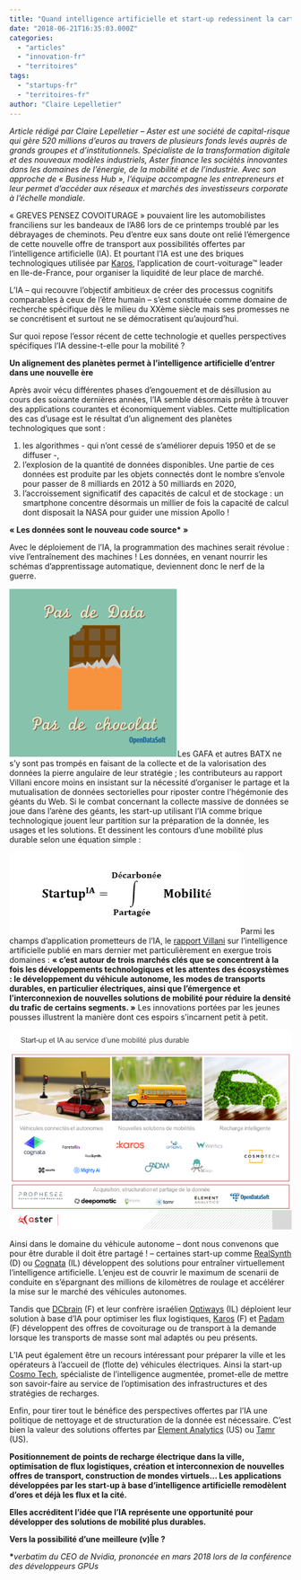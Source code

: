 ```yaml
---
title: "Quand intelligence artificielle et start-up redessinent la carte et le territoire"
date: "2018-06-21T16:35:03.000Z"
categories: 
  - "articles"
  - "innovation-fr"
  - "territoires"
tags: 
  - "startups-fr"
  - "territoires-fr"
author: "Claire Lepelletier"
---
```


_Article rédigé par Claire Lepelletier – Aster est une société de capital-risque qui gère 520 millions d’euros au travers de plusieurs fonds levés auprès de grands groupes et d’institutionnels. Spécialiste de la transformation digitale et des nouveaux modèles industriels, Aster finance les sociétés innovantes dans les domaines de l’énergie, de la mobilité et de l’industrie. Avec son approche de « Business Hub », l’équipe accompagne les entrepreneurs et leur permet d’accéder aux réseaux et marchés des investisseurs corporate à l’échelle mondiale._

« GREVES PENSEZ COVOITURAGE » pouvaient lire les automobilistes franciliens sur les bandeaux de l’A86 lors de ce printemps troublé par les débrayages de cheminots. Peu d’entre eux sans doute ont relié l’émergence de cette nouvelle offre de transport aux possibilités offertes par l’intelligence artificielle (IA). Et pourtant l’IA est une des briques technologiques utilisée par [Karos](https://www.karos.fr/), l’application de court-voiturage™ leader en Ile-de-France, pour organiser la liquidité de leur place de marché.

L’IA – qui recouvre l’objectif ambitieux de créer des processus cognitifs comparables à ceux de l’être humain – s’est constituée comme domaine de recherche spécifique dès le milieu du XXème siècle mais ses promesses ne se concrétisent et surtout ne se démocratisent qu’aujourd’hui.

Sur quoi repose l’essor récent de cette technologie et quelles perspectives spécifiques l’IA dessine-t-elle pour la mobilité ?

**Un alignement des planètes permet à l’intelligence artificielle d’entrer dans une nouvelle ère**

Après avoir vécu différentes phases d’engouement et de désillusion au cours des soixante dernières années, l’IA semble désormais prête à trouver des applications courantes et économiquement viables. Cette multiplication des cas d’usage est le résultat d’un alignement des planètes technologiques que sont :

1. les algorithmes - qui n’ont cessé de s’améliorer depuis 1950 et de se diffuser -,
2. l’explosion de la quantité de données disponibles. Une partie de ces données est produite par les objets connectés dont le nombre s’envole pour passer de 8 milliards en 2012 à 50 milliards en 2020,
3. l’accroissement significatif des capacités de calcul et de stockage : un smartphone concentre désormais un millier de fois la capacité de calcul dont disposait la NASA pour guider une mission Apollo !

**« Les données sont le nouveau code source\* »** 

Avec le déploiement de l’IA, la programmation des machines serait révolue : vive l’entraînement des machines ! Les données, en venant nourrir les schémas d’apprentissage automatique, deviennent donc le nerf de la guerre.

[![](images/pas-de-data-chocolat-opendatasoft-300x300.png)](http://lafabriquedesmobilites.fr/wp-content/uploads/2018/06/pas-de-data-chocolat-opendatasoft.png)Les GAFA et autres BATX ne s’y sont pas trompés en faisant de la collecte et de la valorisation des données la pierre angulaire de leur stratégie ; les contributeurs au rapport Villani encore moins en insistant sur la nécessité d’organiser le partage et la mutualisation de données sectorielles pour riposter contre l’hégémonie des géants du Web. Si le combat concernant la collecte massive de données se joue dans l’arène des géants, les start-up utilisant l’IA comme brique technologique jouent leur partition sur la préparation de la donnée, les usages et les solutions. Et dessinent les contours d’une mobilité plus durable selon une équation simple :

[![](images/Equation.png)](http://lafabriquedesmobilites.fr/wp-content/uploads/2018/06/Equation.png)Parmi les champs d’application prometteurs de l’IA, le [rapport Villani](https://www.aiforhumanity.fr/) sur l’intelligence artificielle publié en mars dernier met particulièrement en exergue trois domaines : **« c’est autour de trois marchés clés que se concentrent à la fois les développements technologiques et les attentes des écosystèmes : le développement du véhicule autonome, les modes de transports durables, en particulier électriques, ainsi que l’émergence et l’interconnexion de nouvelles solutions de mobilité pour réduire la densité du trafic de certains segments. »** Les innovations portées par les jeunes pousses illustrent la manière dont ces espoirs s’incarnent petit à petit.

[![](images/graph_aster.png)](http://lafabriquedesmobilites.fr/wp-content/uploads/2018/06/graph_aster.png)

Ainsi dans le domaine du véhicule autonome – dont nous convenons que pour être durable il doit être partagé ! – certaines start-up comme [RealSynth](http://realsynth.de/) (D) ou [Cognata](http://www.cognata.com/) (IL) développent des solutions pour entraîner virtuellement l’intelligence artificielle. L’enjeu est de couvrir le maximum de scenarii de conduite en s’épargnant des millions de kilomètres de roulage et accélérer la mise sur le marché des véhicules autonomes.

Tandis que [DCbrain](https://alstomgroup-my.sharepoint.com/personal/claire_lepelletier_alstomgroup_com/Documents/7-ASTER/2.MARKET%20REVIEW/1.ON-GOING/9.AI%20for%20mobility/Hailo_logo.png) (F) et leur confrère israélien [Optiways](http://www.optiways.io/) (IL) déploient leur solution à base d’IA pour optimiser les flux logistiques, [Karos](https://www.karos.fr/) (F) et [Padam](https://www.padam.io/) (F) développent des offres de covoiturage ou de transport à la demande lorsque les transports de masse sont mal adaptés ou peu présents.

L’IA peut également être un recours intéressant pour préparer la ville et les opérateurs à l’accueil de (flotte de) véhicules électriques. Ainsi la start-up [Cosmo Tech](https://cosmotech.com/), spécialiste de l’intelligence augmentée, promet-elle de mettre son savoir-faire au service de l’optimisation des infrastructures et des stratégies de recharges.

Enfin, pour tirer tout le bénéfice des perspectives offertes par l’IA une politique de nettoyage et de structuration de la donnée est nécessaire. C’est bien la valeur des solutions offertes par [Element Analytics](https://www.elementanalytics.com/) (US) ou [Tamr](https://www.tamr.com/) (US).

**Positionnement de points de recharge électrique dans la ville, optimisation de flux logistiques, création et interconnexion de nouvelles offres de transport, construction de mondes virtuels... Les applications développées par les start-up à base d’intelligence artificielle remodèlent d’ores et déjà les flux et la cité.**

**Elles accréditent l’idée que l’IA représente une opportunité pour développer des solutions de mobilité plus durables.**

**Vers la possibilité d’une meilleure (v)Île ?**

 **\***_verbatim du CEO de Nvidia, prononcée en mars 2018 lors de la conférence des développeurs GPUs_
